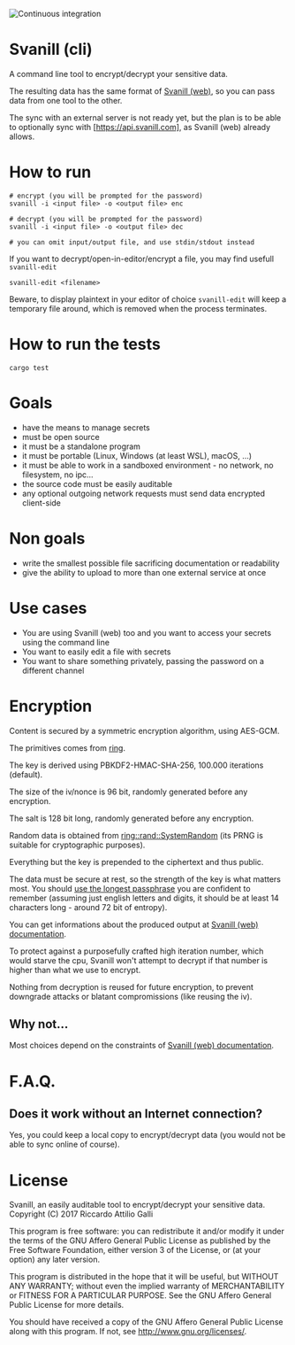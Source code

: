 ![Continuous integration](https://github.com/svanill/svanill-cli/workflows/Continuous%20integration/badge.svg)

# Svanill (cli)

A command line tool to encrypt/decrypt your sensitive data.

The resulting data has the same format of [Svanill (web)](https://github.com/svanill/svanill), so you can pass data from one tool to the other.

The sync with an external server is not ready yet, but the plan is to be able to optionally sync with [https://api.svanill.com], as Svanill (web) already allows.

# How to run

```
# encrypt (you will be prompted for the password)
svanill -i <input file> -o <output file> enc

# decrypt (you will be prompted for the password)
svanill -i <input file> -o <output file> dec

# you can omit input/output file, and use stdin/stdout instead
```

If you want to decrypt/open-in-editor/encrypt a file, you may find usefull `svanill-edit`

```
svanill-edit <filename>
```

Beware, to display plaintext in your editor of choice `svanill-edit` will keep a temporary file around, which is removed when the process terminates.

# How to run the tests

```
cargo test
```

# Goals

- have the means to manage secrets
- must be open source
- it must be a standalone program
- it must be portable (Linux, Windows (at least WSL), macOS, ...)
- it must be able to work in a sandboxed environment - no network, no filesystem, no ipc...
- the source code must be easily auditable
- any optional outgoing network requests must send data encrypted client-side

# Non goals

- write the smallest possible file sacrificing documentation or readability
- give the ability to upload to more than one external service at once

# Use cases

- You are using Svanill (web) too and you want to access your secrets using the command line
- You want to easily edit a file with secrets
- You want to share something privately, passing the password on a different channel

# Encryption

Content is secured by a symmetric encryption algorithm, using AES-GCM.

The primitives comes from [ring](https://github.com/briansmith/ring/).

The key is derived using PBKDF2-HMAC-SHA-256, 100.000 iterations (default).

The size of the iv/nonce is 96 bit, randomly generated before any encryption.

The salt is 128 bit long, randomly generated before any encryption.

Random data is obtained from [ring::rand::SystemRandom](https://briansmith.org/rustdoc/ring/rand/struct.SystemRandom.html) (its PRNG is suitable for cryptographic purposes).

Everything but the key is prepended to the ciphertext and thus public.

The data must be secure at rest, so the strength of the key is what matters most.
You should [use the longest passphrase](https://en.wikipedia.org/wiki/Password_strength) you are confident to remember (assuming just english letters and digits, it should be at least 14 characters long - around 72 bit of entropy).

You can get informations about the produced output at [Svanill (web) documentation](https://github.com/svanill/svanill).

To protect against a purposefully crafted high iteration number, which would starve the cpu, Svanill won't attempt to decrypt if that number is higher than what we use to encrypt.

Nothing from decryption is reused for future encryption, to prevent downgrade attacks or blatant compromissions (like reusing the iv).

## Why not...

Most choices depend on the constraints of [Svanill (web) documentation](https://github.com/svanill/svanill).

# F.A.Q.

## Does it work without an Internet connection?

Yes, you could keep a local copy to encrypt/decrypt data (you would not be able to sync online of course).

# License

Svanill, an easily auditable tool to encrypt/decrypt your sensitive data.
Copyright (C) 2017 Riccardo Attilio Galli

This program is free software: you can redistribute it and/or modify
it under the terms of the GNU Affero General Public License as published by
the Free Software Foundation, either version 3 of the License, or
(at your option) any later version.

This program is distributed in the hope that it will be useful,
but WITHOUT ANY WARRANTY; without even the implied warranty of
MERCHANTABILITY or FITNESS FOR A PARTICULAR PURPOSE. See the
GNU Affero General Public License for more details.

You should have received a copy of the GNU Affero General Public License
along with this program. If not, see <http://www.gnu.org/licenses/>.
